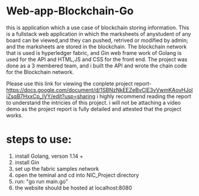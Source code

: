 # Web-app-Blockchain-Go

this is application which a use case of blockchain storing information.
This is a fullstack web application in which the marksheets of anystudent of any board can be viewed,and they can pushed, retrived or modified by admin; and the marksheets are stored in the blockchain.
The blockchain network that is used is hyperledger fabric, and Gin web frame work of Golang is used for the API and HTML,JS and CSS for the front end.
The project was done as a 3 membered team, and i built the API and wrote the chain code for the Blockchain network.

Please use this link for viewing the conplete project report- https://docs.google.com/document/d/1SBNzNkEEZeBvClE3vVwmKAovHJoliZsqB7HxxCp_IVY/edit?usp=sharing
i highly recommend reading the report to understand the intricies of this project. i will not be attaching a video demo as the project report is fully detailed and attested that the project  works. 
# steps to use:
1. install Golang, verson 1.14 +
2. install Gin
3. set up the fabric samples network
4. open the teminal and cd into NIC_Project directory
5. run: "go run main.go"
6. the website should be hosted at localhost:8080
